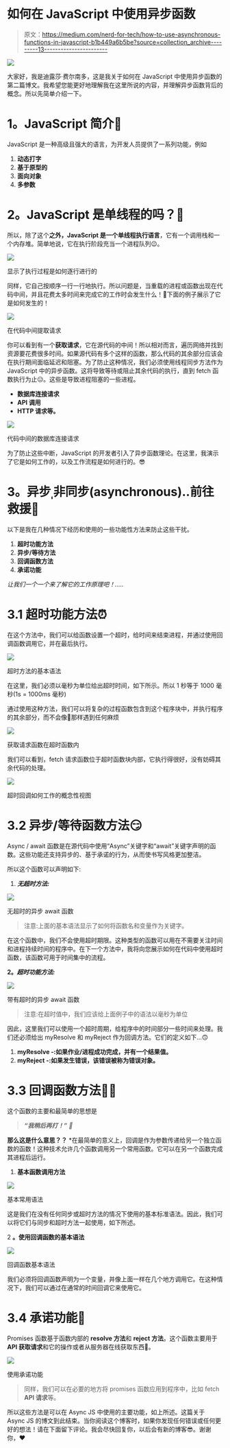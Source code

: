 # 如何在 JavaScript 中使用异步函数

> 原文：<https://medium.com/nerd-for-tech/how-to-use-asynchronous-functions-in-javascript-b1b449a6b5be?source=collection_archive---------13----------------------->

![](img/cc4544f604bbe350b96715cdb9d3412c.png)

大家好，我是迪露莎·费尔南多，这是我关于如何在 JavaScript 中使用异步函数的第二篇博文。我希望您能更好地理解我在这里所说的内容，并理解异步函数背后的概念。所以先简单介绍一下。

# **1。JavaScript 简介**👀

JavaScript 是一种高级且强大的语言，为开发人员提供了一系列功能，例如

1.  **动态打字**
2.  **基于原型的**
3.  **面向对象**
4.  **多参数**

# **2。JavaScript 是单线程的吗？🤔**

所以，除了这个**之外，JavaScript 是一个单线程执行语言**，它有一个调用栈和一个内存堆。简单地说，它在执行阶段充当一个进程队列😉。

![](img/0df7b8889b960a8ac7d4e8803bc089f1.png)

显示了执行过程是如何逐行进行的

同样，它自己按顺序一行一行地执行。所以问题是，当重载的进程或函数出现在代码中间，并且花费太多时间来完成它的工作时会发生什么！🤔下面的例子展示了它是如何发生的！

![](img/c24cd048ca2a8b4235689175b20c1b42.png)

在代码中间提取请求

你可以看到有一个**获取请求**，它在源代码的中间！所以相对而言，遍历网络并找到资源要花费很多时间。如果源代码有多个这样的函数，那么代码的其余部分应该会在执行期间面临延迟和阻塞。为了防止这种情况，我们必须使用线程同步方法作为 JavaScript 中的异步函数。这将导致等待或阻止其余代码的执行，直到 fetch 函数执行为止😑。这些是导致进程阻塞的一些进程。

*   **数据库连接请求**
*   **API 调用**
*   **HTTP 请求等。**

![](img/acf4a3ded50f403cb52c6fcc5e27f3a0.png)

代码中间的数据库连接请求

为了防止这些中断，JavaScript 的开发者引入了异步函数理论。在这里，我演示了它是如何工作的，以及工作流程是如何进行的。😎

# **3。异步ˌ非同步(asynchronous)..前往救援**🤠

以下是我在几种情况下经历和使用的一些功能性方法来防止这些干扰。

1.  **超时功能方法**
2.  **异步/等待方法**
3.  **回调函数方法**
4.  **承诺功能**

*让我们一个一个来了解它的工作原理吧！…..*

# **3.1 超时功能方法**⏰

在这个方法中，我们可以给函数设置一个超时，给时间来结束进程，并通过使用回调函数调用它，并在最后执行。

![](img/b721d3b7e10169cc0ca2be77643c18bb.png)

超时方法的基本语法

在这里，我们必须以毫秒为单位给出超时时间，如下所示。所以 1 秒等于 1000 毫秒(1s = 1000ms 毫秒)

通过使用这种方法，我们可以将复杂的过程函数包含到这个程序块中，并执行程序的其余部分，而不会像🥳那样遇到任何麻烦

![](img/26e30677543cea51589f296cfe7c3917.png)

获取请求函数在超时函数内

我们可以看到，fetch 请求函数位于超时函数块内部，它执行得很好，没有妨碍其余代码的处理。

![](img/5883bf7ff5aaed4a04e2fb4565afad00.png)

超时回调如何工作的概念性视图

# 3.2 异步/等待函数方法😏

Async / await 函数是在源代码中使用“Async”关键字和“await”关键字声明的函数。这些功能还支持异步的、基于承诺的行为，从而使书写风格更加整洁。

所以这个函数可以声明如下:

1.  ***无超时方法:***

![](img/83724b793cbc0daa0df127071545e1d5.png)

无超时的异步 await 函数

> 注意:上面的基本语法显示了如何将函数名和变量作为关键字。

在这个函数中，我们不会使用超时期限。这种类型的函数可以用在不需要关注时间和进程持续时间的程序中。在下一个方法中，我将向您展示如何在代码中使用超时函数，该函数可用于时间集中的流程。

**2。*超时功能方法:***

![](img/a3233bbf572529048daf5ee454e52501.png)

带有超时的异步 await 函数

> 注意:在超时值中，我们应该给上面例子中的语法以毫秒为单位

因此，这里我们可以使用一个超时周期，给程序中的时间部分一些时间来处理。我们还必须给出 myResolve 和 myReject 作为回调方法。它们的定义如下…🙃

1.  **myResolve -:如果作业/进程成功完成，并有一个结果值。**
2.  **myReject -:如果发生错误，该错误被称为错误对象。**

# 3.3 回调函数方法🧑‍🎤

这个函数的主要和最简单的思想是

> ***“我稍后再打！”*** *🤭*

**那么这是什么意思？？**
*在最简单的意义上，回调是作为参数传递给另一个独立函数的函数！这种技术允许几个函数调用另一个常用函数。它可以在另一个函数完成其进程后运行。

1.  **基本函数调用方法**

![](img/96e5bf628ce119afa22de85804923ced.png)

基本常用语法

这是我们在没有任何同步或超时方法的情况下使用的基本标准语法。因此，我们可以将它们与同步和超时方法一起使用，如下所述。

2 **。使用回调函数的基本语法**

![](img/567f0eaba4fc17b50d51fb08e170c3b9.png)

回调函数基本语法

我们必须将回调函数声明为一个变量，并像上面一样在几个地方调用它。在这种情况下，我们可以通过在通常的时间回调它来使用它。

# 3.4 承诺功能🤝

Promises 函数基于函数内部的 **resolve 方法**和 **reject 方法**。这个函数主要用于 **API 获取请求**和它的操作或者从服务器在线获取东西🙂。

![](img/f0029a33d15d1b22945f4a3b3c4f9d17.png)

使用承诺功能

> 同样，我们可以在必要的地方将 promises 函数应用到程序中，比如 fetch **API 请求**等。

所以这些方法是可以在 Async JS 中使用的主要功能，如上所述。这篇关于 Async JS 的博文到此结束。当你阅读这个博客时，如果你发现任何错误或任何更好的想法！请在下面留下评论。我会尽快回复你，以后会有新的博客😎。谢谢你，❤